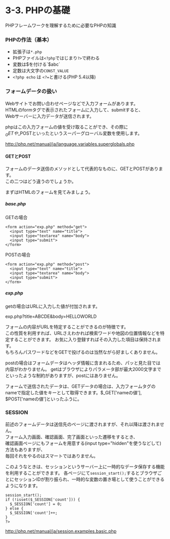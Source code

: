 # 3-3. PHPの基礎
PHPフレームワークを理解するために必要なPHPの知識

### PHPの作法（基本）
* 拡張子は`*.php`
* PHPファイルは`<?php`ではじまり`?>`で終わる
* 変数は$を付ける`$abc`
* 定数は大文字の`CONST_VALUE`
* `<?php echo` は `<?=`と書ける(PHP 5.4以降)

### フォームデータの扱い
Webサイトでお問い合わせページなどで入力フォームがあります。  
HTMLのformタグで表示されたフォームに入力して、submitすると、  
Webサーバーに入力データが送信されます。  

phpはこの入力フォームの値を受け取ることができ、その際に  
$_GETや$_POSTといったというスーパーグローバル変数を使用します。  

http://php.net/manual/ja/language.variables.superglobals.php

#### GETとPOST
フォームのデータ送信のメソッドとして代表的なものに、GETとPOSTがあります。  
この二つはどう違うのでしょうか。

まずはHTMLのフォームを見てみましょう。

##### base.php

GETの場合
```
<form action="exp.php" method="get">
  <input type="text" name="title">
  <input type="textarea" name="body">
  <input type="submit">
</form>
```

POSTの場合
```
<form action="exp.php" method="post">
  <input type="text" name="title">
  <input type="textarea" name="body">
  <input type="submit">
</form>
```

##### exp.php

getの場合はURLに入力した値が付加されます。  
  
exp.php?title=ABCDE&body=HELLOWORLD
  
フォームの内容がURLを特定することができるのが特徴です。  
この性質を利用すれば、URLさえわかれば検索ワードや地図の位置情報などを特定することができます。 
お気に入り登録すればその入力した項目は保持されます。   
もちろんパスワードなどをGETで投げるのは当然ながら好ましくありません。

postの場合はフォームデータはヘッダ情報に含まれるため、パッと見た目では内容がわかりません。
getはブラウザによりパラメータ部が最大2000文字までといったような制約がありますが、postにはありません。

フォームで送信されたデータは、GETデータの場合は、入力フォームタグのnameで指定した値をキーとして取得できます。$_GET['nameの値'], $POST['nameの値']といったふうに。  




### SESSION

前述のフォームデータは送信先のページに渡されますが、それ以降は渡されません。  
フォーム入力画面、確認画面、完了画面といった遷移をするとき、  
確認画面ページにもフォームを用意する(input type="hidden"を使うなどして)方法もありますが、  
毎回それをやるのはスマートではありません。  

このようなときは、セッションというサーバー上に一時的なデータ保存する機能を利用することができます。
各ページにて`session_start();`するとブラウザごとにセッションIDが割り振られ、一時的な変数の置き場として使うことができるようになります。
```
session_start();
if (!isset($_SESSION['count'])) {
  $_SESSION['count'] = 0;
} else {
  $_SESSION['count']++;
}
?>
```

http://php.net/manual/ja/session.examples.basic.php

